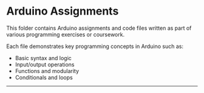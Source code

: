 # Arduino Assignments

This folder contains Arduino assignments and code files written as part of various programming exercises or coursework.

Each file demonstrates key programming concepts in Arduino such as:
- Basic syntax and logic
- Input/output operations
- Functions and modularity
- Conditionals and loops

---
